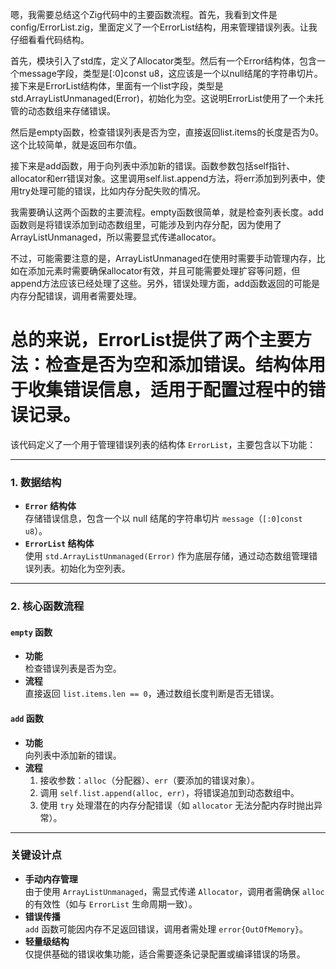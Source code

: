 嗯，我需要总结这个Zig代码中的主要函数流程。首先，我看到文件是config/ErrorList.zig，里面定义了一个ErrorList结构，用来管理错误列表。让我仔细看看代码结构。

首先，模块引入了std库，定义了Allocator类型。然后有一个Error结构体，包含一个message字段，类型是[:0]const u8，这应该是一个以null结尾的字符串切片。接下来是ErrorList结构体，里面有一个list字段，类型是std.ArrayListUnmanaged(Error)，初始化为空。这说明ErrorList使用了一个未托管的动态数组来存储错误。

然后是empty函数，检查错误列表是否为空，直接返回list.items的长度是否为0。这个比较简单，就是返回布尔值。

接下来是add函数，用于向列表中添加新的错误。函数参数包括self指针、allocator和err错误对象。这里调用self.list.append方法，将err添加到列表中，使用try处理可能的错误，比如内存分配失败的情况。

我需要确认这两个函数的主要流程。empty函数很简单，就是检查列表长度。add函数则是将错误添加到动态数组里，可能涉及到内存分配，因为使用了ArrayListUnmanaged，所以需要显式传递allocator。

不过，可能需要注意的是，ArrayListUnmanaged在使用时需要手动管理内存，比如在添加元素时需要确保allocator有效，并且可能需要处理扩容等问题，但append方法应该已经处理了这些。另外，错误处理方面，add函数返回的可能是内存分配错误，调用者需要处理。

总的来说，ErrorList提供了两个主要方法：检查是否为空和添加错误。结构体用于收集错误信息，适用于配置过程中的错误记录。
================================================
该代码定义了一个用于管理错误列表的结构体 `ErrorList`，主要包含以下功能：

---

### **1. 数据结构**
- **`Error` 结构体**  
  存储错误信息，包含一个以 null 结尾的字符串切片 `message`（`[:0]const u8`）。
- **`ErrorList` 结构体**  
  使用 `std.ArrayListUnmanaged(Error)` 作为底层存储，通过动态数组管理错误列表。初始化为空列表。

---

### **2. 核心函数流程**

#### **`empty` 函数**  
- **功能**  
  检查错误列表是否为空。
- **流程**  
  直接返回 `list.items.len == 0`，通过数组长度判断是否无错误。

#### **`add` 函数**  
- **功能**  
  向列表中添加新的错误。
- **流程**  
  1. 接收参数：`alloc`（分配器）、`err`（要添加的错误对象）。  
  2. 调用 `self.list.append(alloc, err)`，将错误追加到动态数组中。  
  3. 使用 `try` 处理潜在的内存分配错误（如 `allocator` 无法分配内存时抛出异常）。  

---

### **关键设计点**
- **手动内存管理**  
  由于使用 `ArrayListUnmanaged`，需显式传递 `Allocator`，调用者需确保 `alloc` 的有效性（如与 `ErrorList` 生命周期一致）。
- **错误传播**  
  `add` 函数可能因内存不足返回错误，调用者需处理 `error{OutOfMemory}`。
- **轻量级结构**  
  仅提供基础的错误收集功能，适合需要逐条记录配置或编译错误的场景。